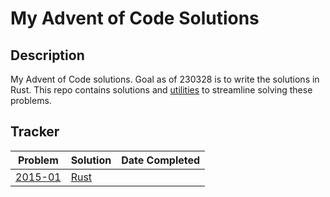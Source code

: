# My Advent of Code Solutions
## Description
My Advent of Code solutions. Goal as of 230328 is to write the solutions in Rust. This repo contains solutions and [utilities](./2015/util/) to streamline solving these problems.
## Tracker
|Problem|Solution|Date Completed|
|-|-|-|
|[2015-01](https://adventofcode.com/2015/day/1)|[Rust](./2015/day01/src/main.rs)||

